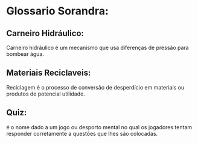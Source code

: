 # Glossario Sorandra:
## Carneiro Hidráulico:
Carneiro hidráulico é um mecanismo que usa diferenças de pressão para bombear água.
## Materiais Reciclaveis:
Reciclagem é o processo de conversão de desperdício em materiais ou produtos de potencial utilidade.
## Quiz:
é o nome dado a um jogo ou desporto mental no qual os jogadores tentam responder corretamente a questões que lhes são colocadas.

